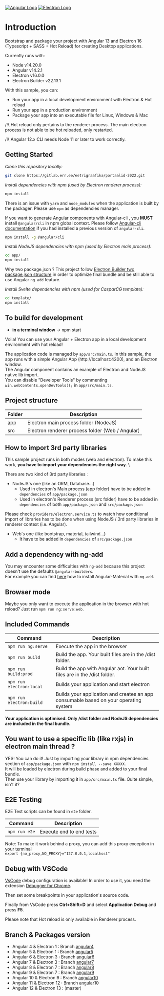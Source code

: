[![Angular Logo](https://www.vectorlogo.zone/logos/angular/angular-icon.svg)](https://angular.io/) [![Electron Logo](https://www.vectorlogo.zone/logos/electronjs/electronjs-icon.svg)](https://electronjs.org/)

# Introduction

Bootstrap and package your project with Angular 13 and Electron 16 (Typescript + SASS + Hot Reload) for creating Desktop applications.

Currently runs with:

- Node v14.20.0
- Angular v14.2.1
- Electron v16.0.0
- Electron Builder v22.13.1

With this sample, you can:

- Run your app in a local development environment with Electron & Hot reload
- Run your app in a production environment
- Package your app into an executable file for Linux, Windows & Mac

/!\ Hot reload only pertains to the renderer process. The main electron process is not able to be hot reloaded, only restarted.

/!\ Angular 12.x CLI needs Node 11 or later to work correctly.

## Getting Started

_Clone this repository locally:_

```bash
git clone https://gitlab.err.ee/eetrigraafika/portaalid-2022.git
```

_Install dependencies with npm (used by Electron renderer process):_

```bash
npm install
```

There is an issue with `yarn` and `node_modules` when the application is built by the packager. Please use `npm` as dependencies manager.

If you want to generate Angular components with Angular-cli , you **MUST** install `@angular/cli` in npm global context.
Please follow [Angular-cli documentation](https://github.com/angular/angular-cli) if you had installed a previous version of `angular-cli`.

```bash
npm install -g @angular/cli
```

_Install NodeJS dependencies with npm (used by Electron main process):_

```bash
cd app/
npm install
```

Why two package.json ? This project follow [Electron Builder two package.json structure](https://www.electron.build/tutorials/two-package-structure) in order to optimize final bundle and be still able to use Angular `ng add` feature.

_Install Svelte dependencies with npm (used for CasparCG template):_

```bash
cd template/
npm install
```

## To build for development

- **in a terminal window** -> npm start

Voila! You can use your Angular + Electron app in a local development environment with hot reload!

The application code is managed by `app/src/main.ts`. In this sample, the app runs with a simple Angular App (http://localhost:4200), and an Electron window. \
The Angular component contains an example of Electron and NodeJS native lib import. \
You can disable "Developer Tools" by commenting `win.webContents.openDevTools();` in `app/src/main.ts`.

## Project structure

| Folder | Description                                      |
| ------ | ------------------------------------------------ |
| app    | Electron main process folder (NodeJS)            |
| src    | Electron renderer process folder (Web / Angular) |

## How to import 3rd party libraries

This sample project runs in both modes (web and electron). To make this work, **you have to import your dependencies the right way**. \

There are two kind of 3rd party libraries :

- NodeJS's one (like an ORM, Database...)
  - Used in electron's Main process (app folder) have to be added in `dependencies` of `app/package.json`
  - Used in electron's Renderer process (src folder) have to be added in `dependencies` of both `app/package.json` and `src/package.json`

Please check `providers/electron.service.ts` to watch how conditional import of libraries has to be done when using NodeJS / 3rd party libraries in renderer context (i.e. Angular).

- Web's one (like bootstrap, material, tailwind...)
  - It have to be added in `dependencies` of `src/package.json`

## Add a dependency with ng-add

You may encounter some difficulties with `ng-add` because this project doesn't use the defaults `@angular-builders`. \
For example you can find [here](HOW_TO.md) how to install Angular-Material with `ng-add`.

## Browser mode

Maybe you only want to execute the application in the browser with hot reload? Just run `npm run ng:serve:web`.

## Included Commands

| Command                  | Description                                                                          |
| ------------------------ | ------------------------------------------------------------------------------------ |
| `npm run ng:serve`       | Execute the app in the browser                                                       |
| `npm run build`          | Build the app. Your built files are in the /dist folder.                             |
| `npm run build:prod`     | Build the app with Angular aot. Your built files are in the /dist folder.            |
| `npm run electron:local` | Builds your application and start electron                                           |
| `npm run electron:build` | Builds your application and creates an app consumable based on your operating system |

**Your application is optimised. Only /dist folder and NodeJS dependencies are included in the final bundle.**

## You want to use a specific lib (like rxjs) in electron main thread ?

YES! You can do it! Just by importing your library in npm dependencies section of `app/package.json` with `npm install --save XXXXX`. \
It will be loaded by electron during build phase and added to your final bundle. \
Then use your library by importing it in `app/src/main.ts` file. Quite simple, isn't it?

## E2E Testing

E2E Test scripts can be found in `e2e` folder.

| Command       | Description              |
| ------------- | ------------------------ |
| `npm run e2e` | Execute end to end tests |

Note: To make it work behind a proxy, you can add this proxy exception in your terminal  
`export {no_proxy,NO_PROXY}="127.0.0.1,localhost"`

## Debug with VSCode

[VsCode](https://code.visualstudio.com/) debug configuration is available! In order to use it, you need the extension [Debugger for Chrome](https://marketplace.visualstudio.com/items?itemName=msjsdiag.debugger-for-chrome).

Then set some breakpoints in your application's source code.

Finally from VsCode press **Ctrl+Shift+D** and select **Application Debug** and press **F5**.

Please note that Hot reload is only available in Renderer process.

## Branch & Packages version

- Angular 4 & Electron 1 : Branch [angular4](https://github.com/maximegris/angular-electron/tree/angular4)
- Angular 5 & Electron 1 : Branch [angular5](https://github.com/maximegris/angular-electron/tree/angular5)
- Angular 6 & Electron 3 : Branch [angular6](https://github.com/maximegris/angular-electron/tree/angular6)
- Angular 7 & Electron 3 : Branch [angular7](https://github.com/maximegris/angular-electron/tree/angular7)
- Angular 8 & Electron 7 : Branch [angular8](https://github.com/maximegris/angular-electron/tree/angular8)
- Angular 9 & Electron 7 : Branch [angular9](https://github.com/maximegris/angular-electron/tree/angular9)
- Angular 10 & Electron 9 : Branch [angular10](https://github.com/maximegris/angular-electron/tree/angular10)
- Angular 11 & Electron 12 : Branch [angular10](https://github.com/maximegris/angular-electron/tree/angular11)
- Angular 12 & Electron 13 : (master)
